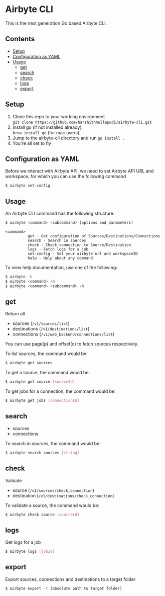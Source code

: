 # Airbyte CLI

This is the next generation Go based Airbyte CLI.

## Contents
- [Setup](#setup)
- [Configuration as YAML](#configuration-as-yaml)
- [Usage](#usage)
  - [get](#get)
  - [search](#search)
  - [check](#check)
  - [logs](#logs)
  - [export](#export)

##  Setup
1. Clone this repo to your working environment  
   `git clone https://github.com/harshithmullapudi/airbyte-cli.git`
2. Install go (if not installed already).  
   `brew install go` (for mac users)
3. Jump to the airbyte-cli directory and run
   `go install .`
4. You're all set to fly

##  Configuration as YAML
Before we interact with Airbyte API, we need to set Airbyte API URL and workspace, for which you can use the following command
```bash
$ airbyte set-config
```

##  Usage
An Airbyte CLI command has the following structure:
```bash
$ airbyte <command> <subcommand> [options and parameters]
```
```
<command>
          get - Get configuration of Sources/Destinations/Connections
          search - Search in sources
          check - Check connection to Source/Destination
          logs - Fetch logs for a job
          set-config - Set your airbyte url and workspaceID
          help - Help about any command
```
To view help documentation, use one of the following:
```bash
$ airbyte -h
$ airbyte <command> -h
$ airbyte <command> <subcommand> -h
```
## get
Return all
   - sources (`/v1/sources/list`)
   - destinations (`/v1/destinations/list`)
   - connections (`/v1/web_backend/connections/list`)

You can use page(p) and offset(o) to fetch sources respectively. 

To list sources, the command would be:
```bash
$ airbyte get sources
```
To get a source, the command would be:
```bash
$ airbyte get source [sourceId]
```
To get jobs for a connection, the command would be:
```bash
$ airbyte get jobs [connectionId]
```

## search
   - sources
   - connections

To search in sources, the command would be:
```bash
$ airbyte search sources [string]
```

## check
Validate
   - source (`/v1/sources/check_connection`)
   - destination (`/v1/destinations/check_connection`)

To validate a source, the command would be:
```bash
$ airbyte check source [sourceId]
```

## logs
Get logs for a job
```bash
$ airbyte logs [jobId]
```

## export
Export sources, connections and destinations to a target folder
```bash
$ airbyte export -t [absolute path to target folder]
```
